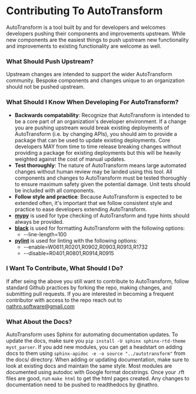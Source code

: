 # **Contributing To AutoTransform**

AutoTransform is a tool built by and for developers and welcomes developers pushing their components and improvements upstream. While new components are the easiest things to push upstream new functionality and improvements to existing functionality are welcome as well.

### **What Should Push Upstream?**

Upstream changes are intended to support the wider AutoTransform community. Bespoke components and changes unique to an organization should not be pushed upstream.

### **What Should I Know When Developing For AutoTransform?**

- **Backwards compatability**: Recognize that AutoTransform is intended to be a core part of an organization's developer environment. If a change you are pushing upstream would break existing deployments of AutoTransform (i.e. by changing APIs), you should aim to provide a package that can be used to update existing deployments. Core developers MAY from time to time release breaking changes without providing a package for existing deployments but this will be heavily weighted against the cost of manual updates.
- **Test thoroughly**: The nature of AutoTransform means large automated changes without human review may be landed using this tool. All components and changes to AutoTransform must be tested thoroughly to ensure maximum safety given the potential damage. Unit tests should be included with all components.
- **Follow style and practice**: Because AutoTransform is expected to be extended often, it's important that we follow consistent style and practice to ease developers extending AutoTransform.
 - [**mypy**](https://pypi.org/project/mypy/) is used for type checking of AutoTransform and type hints should always be provided. 
 - [**black**](https://pypi.org/project/black/) is used for formatting AutoTransform with the following options:
   - --line-length=100
 - [**pylint**](https://pypi.org/project/pylint/) is used for linting with the following options:
   - --enable=W0611,R0201,R0902,R0903,R0913,R1732
   - --disable=R0401,R0801,R0914,R0915

### **I Want To Contribute, What Should I Do?**

If after seing the above you still want to contribute to AutoTransform, follow standard Github practices by forking the repo, making changes, and submitting pull requests. If you are interested in becoming a frequent contributor with access to the repo reach out to nathro.software@gmail.com

### **What About the Docs?**

AutoTransform uses Sphinx for automating documentation updates. To update the docs, make sure you `pip install -U sphinx sphinx-rtd-theme myst_parser`. If you add new modules, you can get a headstart on adding docs to them using `sphinx-apidoc -e -o source "../autotransform"` from the docs/ directory. When adding or updating documentation, make sure to look at existing docs and maintain the same style. Most modules are documented using autodoc with Google format docstrings. Once your .rft files are good, run `make html` to get the html pages created. Any changes to documentation need to be pushed to readthedocs by @nathro.